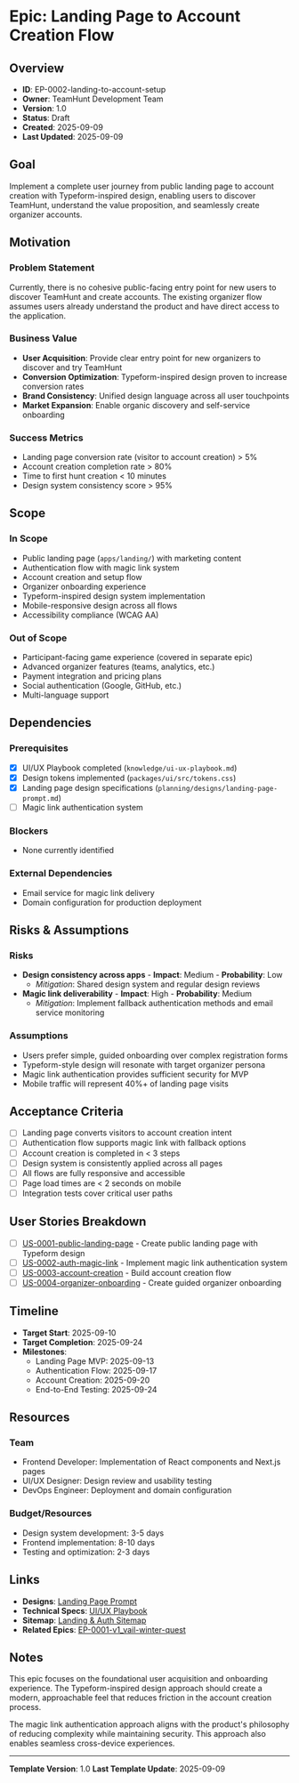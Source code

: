 # Epic: Landing Page to Account Creation Flow

## Overview

- **ID**: EP-0002-landing-to-account-setup
- **Owner**: TeamHunt Development Team
- **Version**: 1.0
- **Status**: Draft
- **Created**: 2025-09-09
- **Last Updated**: 2025-09-09

## Goal

Implement a complete user journey from public landing page to account creation with Typeform-inspired design, enabling users to discover TeamHunt, understand the value proposition, and seamlessly create organizer accounts.

## Motivation

### Problem Statement

Currently, there is no cohesive public-facing entry point for new users to discover TeamHunt and create accounts. The existing organizer flow assumes users already understand the product and have direct access to the application.

### Business Value

- **User Acquisition**: Provide clear entry point for new organizers to discover and try TeamHunt
- **Conversion Optimization**: Typeform-inspired design proven to increase conversion rates
- **Brand Consistency**: Unified design language across all user touchpoints
- **Market Expansion**: Enable organic discovery and self-service onboarding

### Success Metrics

- Landing page conversion rate (visitor to account creation) > 5%
- Account creation completion rate > 80%
- Time to first hunt creation < 10 minutes
- Design system consistency score > 95%

## Scope

### In Scope

- Public landing page (`apps/landing/`) with marketing content
- Authentication flow with magic link system
- Account creation and setup flow
- Organizer onboarding experience
- Typeform-inspired design system implementation
- Mobile-responsive design across all flows
- Accessibility compliance (WCAG AA)

### Out of Scope

- Participant-facing game experience (covered in separate epic)
- Advanced organizer features (teams, analytics, etc.)
- Payment integration and pricing plans
- Social authentication (Google, GitHub, etc.)
- Multi-language support

## Dependencies

### Prerequisites

- [x] UI/UX Playbook completed (`knowledge/ui-ux-playbook.md`)
- [x] Design tokens implemented (`packages/ui/src/tokens.css`)
- [x] Landing page design specifications (`planning/designs/landing-page-prompt.md`)
- [ ] Magic link authentication system

### Blockers

- None currently identified

### External Dependencies

- Email service for magic link delivery
- Domain configuration for production deployment

## Risks & Assumptions

### Risks

- **Design consistency across apps** - **Impact**: Medium - **Probability**: Low
  - _Mitigation_: Shared design system and regular design reviews
- **Magic link deliverability** - **Impact**: High - **Probability**: Medium
  - _Mitigation_: Implement fallback authentication methods and email service monitoring

### Assumptions

- Users prefer simple, guided onboarding over complex registration forms
- Typeform-style design will resonate with target organizer persona
- Magic link authentication provides sufficient security for MVP
- Mobile traffic will represent 40%+ of landing page visits

## Acceptance Criteria

- [ ] Landing page converts visitors to account creation intent
- [ ] Authentication flow supports magic link with fallback options
- [ ] Account creation is completed in < 3 steps
- [ ] Design system is consistently applied across all pages
- [ ] All flows are fully responsive and accessible
- [ ] Page load times are < 2 seconds on mobile
- [ ] Integration tests cover critical user paths

## User Stories Breakdown

- [ ] [US-0001-public-landing-page](./user-stories/US-0001-public-landing-page/README.md) - Create public landing page with Typeform design
- [ ] [US-0002-auth-magic-link](./user-stories/US-0002-auth-magic-link/README.md) - Implement magic link authentication system
- [ ] [US-0003-account-creation](./user-stories/US-0003-account-creation/README.md) - Build account creation flow
- [ ] [US-0004-organizer-onboarding](./user-stories/US-0004-organizer-onboarding/README.md) - Create guided organizer onboarding

## Timeline

- **Target Start**: 2025-09-10
- **Target Completion**: 2025-09-24
- **Milestones**:
  - Landing Page MVP: 2025-09-13
  - Authentication Flow: 2025-09-17
  - Account Creation: 2025-09-20
  - End-to-End Testing: 2025-09-24

## Resources

### Team

- Frontend Developer: Implementation of React components and Next.js pages
- UI/UX Designer: Design review and usability testing
- DevOps Engineer: Deployment and domain configuration

### Budget/Resources

- Design system development: 3-5 days
- Frontend implementation: 8-10 days
- Testing and optimization: 2-3 days

## Links

- **Designs**: [Landing Page Prompt](../../../planning/designs/landing-page-prompt.md)
- **Technical Specs**: [UI/UX Playbook](../../../knowledge/ui-ux-playbook.md)
- **Sitemap**: [Landing & Auth Sitemap](../../../planning/sitemaps/README.landing-auth.md)
- **Related Epics**: [EP-0001-v1_vail-winter-quest](../EP-0001-v1_vail-winter-quest/README.md)

## Notes

This epic focuses on the foundational user acquisition and onboarding experience. The Typeform-inspired design approach should create a modern, approachable feel that reduces friction in the account creation process.

The magic link authentication approach aligns with the product's philosophy of reducing complexity while maintaining security. This approach also enables seamless cross-device experiences.

---

**Template Version**: 1.0
**Last Template Update**: 2025-09-09
